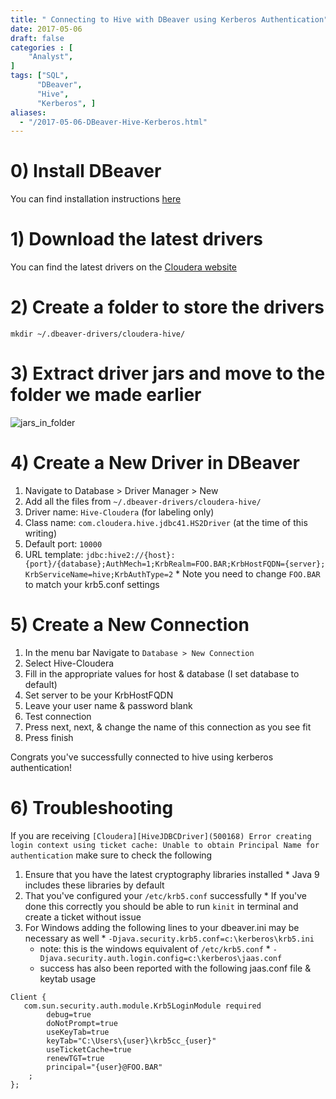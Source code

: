 ```yaml
---
title: " Connecting to Hive with DBeaver using Kerberos Authentication"
date: 2017-05-06
draft: false
categories : [
    "Analyst",
]
tags: ["SQL",
      "DBeaver",
      "Hive",
      "Kerberos", ]
aliases:
  - "/2017-05-06-DBeaver-Hive-Kerberos.html"
---
```


# 0) Install DBeaver

You can find installation instructions [here](/post/2017-03-26-dbeaver-mac/)

# 1) Download the latest drivers
You can find the latest drivers on the [Cloudera website](https://www.cloudera.com/downloads/connectors/hive/jdbc.html)

# 2) Create a folder to store the drivers
`mkdir ~/.dbeaver-drivers/cloudera-hive/`

# 3) Extract driver jars and move to the folder we made earlier

![jars_in_folder](/img/20170506_hive_jars_in_place.png)

# 4) Create a New Driver in DBeaver

  1. Navigate to Database > Driver Manager > New
  1. Add all the files from `~/.dbeaver-drivers/cloudera-hive/`
  1. Driver name: `Hive-Cloudera` (for labeling only)
  1. Class name: `com.cloudera.hive.jdbc41.HS2Driver` (at the time of this writing)
  1. Default port: `10000`
  1. URL template: `jdbc:hive2://{host}:{port}/{database};AuthMech=1;KrbRealm=FOO.BAR;KrbHostFQDN={server}; KrbServiceName=hive;KrbAuthType=2`
    * Note you need to change `FOO.BAR` to match your krb5.conf settings


# 5) Create a New Connection

  1. In the menu bar Navigate to `Database > New Connection`
  1. Select Hive-Cloudera
  1. Fill in the appropriate values for host & database (I set database to default)
  1. Set server to be your KrbHostFQDN
  1. Leave your user name & password blank
  1. Test connection
  1. Press next, next, & change the name of this connection as you see fit
  1. Press finish

  Congrats you've successfully connected to hive using kerberos authentication!

# 6) Troubleshooting

If you are receiving `[Cloudera][HiveJDBCDriver](500168) Error creating login context using ticket cache: Unable to obtain Principal Name for authentication` make sure to check the following

  1. Ensure that you have the latest cryptography libraries installed
    * Java 9 includes these libraries by default
  1. That you've configured your `/etc/krb5.conf` successfully
    * If you've done this correctly you should be able to run `kinit` in terminal and create a ticket without issue
  1. For Windows adding the following lines to your dbeaver.ini may be necessary as well
    * `-Djava.security.krb5.conf=c:\kerberos\krb5.ini`
      * note: this is the windows equivalent of `/etc/krb5.conf`
    * `-Djava.security.auth.login.config=c:\kerberos\jaas.conf`
      * success has also been reported with the following jaas.conf file & keytab usage

```
Client {
   com.sun.security.auth.module.Krb5LoginModule required
        debug=true
        doNotPrompt=true
        useKeyTab=true
        keyTab="C:\Users\{user}\krb5cc_{user}"
        useTicketCache=true
        renewTGT=true
        principal="{user}@FOO.BAR"
    ;
};
```
